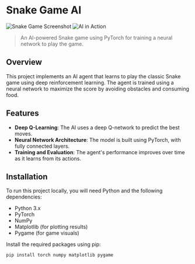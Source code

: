 # Snake Game AI

![Snake Game Screenshot](path_to_your_image1.png)
![AI in Action](path_to_your_image2.png)

> An AI-powered Snake game using PyTorch for training a neural network to play the game.

## Overview

This project implements an AI agent that learns to play the classic Snake game using deep reinforcement learning. The agent is trained using a neural network to maximize the score by avoiding obstacles and consuming food.

## Features

- **Deep Q-Learning**: The AI uses a deep Q-network to predict the best moves.
- **Neural Network Architecture**: The model is built using PyTorch, with fully connected layers.
- **Training and Evaluation**: The agent's performance improves over time as it learns from its actions.

## Installation

To run this project locally, you will need Python and the following dependencies:

- Python 3.x
- PyTorch
- NumPy
- Matplotlib (for plotting results)
- Pygame (for game visuals)

Install the required packages using pip:

```bash
pip install torch numpy matplotlib pygame
